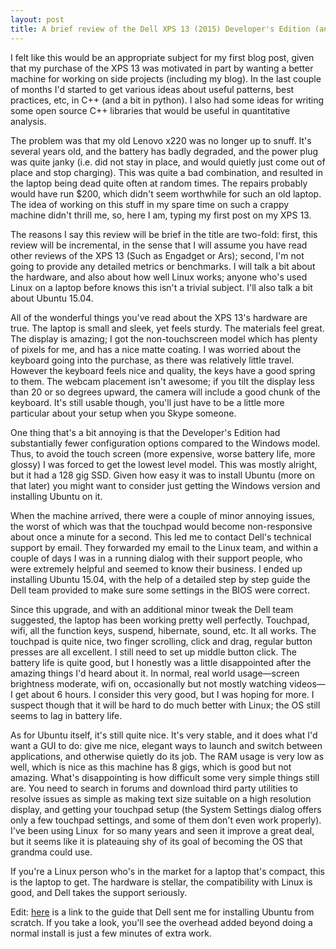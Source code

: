 ```yaml
---
layout: post
title: A brief review of the Dell XPS 13 (2015) Developer's Edition (and Ubuntu 15.04)
---
```


I felt like this would be an appropriate subject for my first blog post, given that my purchase of the XPS 13 was motivated in part by wanting a better machine for working on side projects (including my blog). In the last couple of months I'd started to get various ideas about useful patterns, best practices, etc, in C++ (and a bit in python). I also had some ideas for writing some open source C++ libraries that would be useful in quantitative analysis.

The problem was that my old Lenovo x220 was no longer up to snuff. It's several years old, and the battery has badly degraded, and the power plug was quite janky (i.e. did not stay in place, and would quietly just come out of place and stop charging). This was quite a bad combination, and resulted in the laptop being dead quite often at random times. The repairs probably would have run $200, which didn't seem worthwhile for such an old laptop. The idea of working on this stuff in my spare time on such a crappy machine didn't thrill me, so, here I am, typing my first post on my XPS 13.

The reasons I say this review will be brief in the title are two-fold: first, this review will be incremental, in the sense that I will assume you have read other reviews of the XPS 13 (Such as Engadget or Ars); second, I'm not going to provide any detailed metrics or benchmarks. I will talk a bit about the hardware, and also about how well Linux works; anyone who's used Linux on a laptop before knows this isn't a trivial subject. I'll also talk a bit about Ubuntu 15.04.

All of the wonderful things you've read about the XPS 13's hardware are true. The laptop is small and sleek, yet feels sturdy. The materials feel great. The display is amazing; I got the non-touchscreen model which has plenty of pixels for me, and has a nice matte coating. I was worried about the keyboard going into the purchase, as there was relatively little travel. However the keyboard feels nice and quality, the keys have a good spring to them. The webcam placement isn't awesome; if you tilt the display less than 20 or so degrees upward, the camera will include a good chunk of the keyboard. It's still usable though, you'll just have to be a little more particular about your setup when you Skype someone.

One thing that's a bit annoying is that the Developer's Edition had substantially fewer configuration options compared to the Windows model. Thus, to avoid the touch screen (more expensive, worse battery life, more glossy) I was forced to get the lowest level model. This was mostly alright, but it had a 128 gig SSD. Given how easy it was to install Ubuntu (more on that later) you might want to consider just getting the Windows version and installing Ubuntu on it.

When the machine arrived, there were a couple of minor annoying issues, the worst of which was that the touchpad would become non-responsive about once a minute for a second. This led me to contact Dell's technical support by email. They forwarded my email to the Linux team, and within a couple of days I was in a running dialog with their support people, who were extremely helpful and seemed to know their business. I ended up installing Ubuntu 15.04, with the help of a detailed step by step guide the Dell team provided to make sure some settings in the BIOS were correct.

Since this upgrade, and with an additional minor tweak the Dell team suggested, the laptop has been working pretty well perfectly. Touchpad, wifi, all the function keys, suspend, hibernate, sound, etc. It all works. The touchpad is quite nice, two finger scrolling, click and drag, regular button presses are all excellent. I still need to set up middle button click. The battery life is quite good, but I honestly was a little disappointed after the amazing things I'd heard about it. In normal, real world usage—screen brightness moderate, wifi on, occasionally but not mostly watching videos—I get about 6 hours. I consider this very good, but I was hoping for more. I suspect though that it will be hard to do much better with Linux; the OS still seems to lag in battery life.

As for Ubuntu itself, it's still quite nice. It's very stable, and it does what I'd want a GUI to do: give me nice, elegant ways to launch and switch between applications, and otherwise quietly do its job. The RAM usage is very low as well, which is nice as this machine has 8 gigs, which is good but not amazing. What's disappointing is how difficult some very simple things still are. You need to search in forums and download third party utilities to resolve issues as simple as making text size suitable on a high resolution display, and getting your touchpad setup (the System Settings dialog offers only a few touchpad settings, and some of them don't even work properly). I've been using Linux  for so many years and seen it improve a great deal, but it seems like it is plateauing shy of its goal of becoming the OS that grandma could use.

If you're a Linux person who's in the market for a laptop that's compact, this is the laptop to get. The hardware is stellar, the compatibility with Linux is good, and Dell takes the support seriously.

Edit: [here](http://www.dell.com/support/article/us/en/04/SLN297060/en) is a link to the guide that Dell sent me for installing Ubuntu from scratch. If you take a look, you'll see the overhead added beyond doing a normal install is just a few minutes of extra work.

